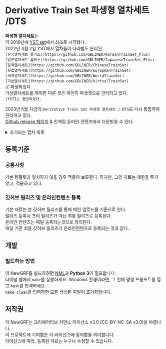 # Derivative Train Set 파생형 열차세트 /DTS
**파생형 열차세트**는 <br>
약 2016년에 [YST set](https://github.com/evepoi/YST)에서 최초로 시작했다.<br>
2022년 4월 2일 YST에서 열차들이 나라별도 분리된 <br>
`[한국열차세트 플러스](https://github.com/GBLINER/KoreanTrainSet_Plus)`<br>
`[일본열차세트 플러스](https://github.com/GBLINER/JapaneseTrainSet_Plus)`<br>
`[중국열차세트](https://github.com/GBLINER/ChineseTrainSet)`<br>
`[유럽열차세트](https://github.com/GBLINER/EuropeanTrainSet)`<br>
`[세계열차세트](https://github.com/GBLINER/WorldTrainSet)`<br>
`[가상열차세트](https://github.com/GBLINER/VirtualTrainSet)`<br>
로 파생되었다.<br>
가상열차세트를 제외한 다른 셋은 여전히 파생셋으로 관리되고 있다.<br>
`[YST]는 중단되었다.`<br>

2023년 5월 지금의 `Derivative Train Set 파생형 열차세트 / DTS`로 다시 통합하여 관리하고 있다.<br>
[Github release 페이지](https://github.com/DTS-NewGRF/DTS/releases) & 인게임 온라인 컨텐츠에서 다운받을 수 있다.<br>
<details>
<summary>추가되는 열차 목록</summary>
![DTS](https://github.com/DTS-NewGRF/DTS/blob/minengallery/docs/DTS.png)
> <details>
<summary>기관차 및 동력차</summary>
<table>
    <th>열차ID</th>
    <th>열차이름</th>
    <th>릴리즈</th>
    <tr><!-- 열차 ID 줄 -->
        <td>2006</td>
        <td>[4량] 한국형 표준전동차 [DTS]</td>
        <td></td>
    </tr>
    <tr><!-- 열차이름 줄 -->
        <td>2007</td>
        <td>[6량] 차세대전동차 [DTS]</td>
        <td></td>
    </tr>
    <tr><!-- 릴리즈 줄 -->
        <td>2139</td>
        <td>[2량] 한국철도공사 392000호대 전동차 [DTS]</td>
        <td></td>
    </tr>
</table>

이하 편집중
[6량] AREX (공항철도) [DTS]
STR_MEL_150_4Car_NAME                                :[4량] MEL-150 [DTS]
STR_MEL_150_8Car_NAME                                :[8량] MEL-150 [DTS]
STR_MEL_150_10Car_NAME                               :[10량] MEL-150 [DTS]
STR_MEL_150_12Car_NAME                               :[12량] MEL-150 [DTS]
STR_CTX_F_10Car_NAME                                 :[10량] CTX 화물전용 [DTS]
STR_CTX_P_10Car_NAME                                 :[10량] CTX 승객전용 [DTS]
STR_DEL7600_NAME                                     :[단량] DEL7600 [DTS]
STR_E8600_NAME                                       :[단량] 8600호대 전기기관차 [DTS]
STR_EMU150_4Car_NAME                                 :[4량] 비츠로 [DTS]
STR_EMU150_6Car_NAME                                 :[6량] 비츠로 [DTS]
STR_EMU150_8Car_NAME                                 :[8량] 비츠로 [DTS]
STR_EMU150_DD_6Car_NAME                              :[6량] 비츠로 DD [DTS]
STR_EMU260_6Car_NAME                                 :[6량] EMU-260 [DTS]
STR_EMU260_DD_6Car_NAME                              :[6량] EMU-260 DD [DTS]
STR_EMU320_8Car_NAME                                 :[8량] EMU-320 [DTS]
STR_EMU320_DD_8Car_NAME                              :[8량] EMU-320 DD [DTS]
STR_GT26CW_NAME                                      :[단량] 7X00호대 디젤기관차 [DTS]
STR_GTX_8Car_NAME                                    :[8량] GTX [DTS]
STR_HEMU_430X_6Car_NAME                              :[6량] HEMU-430X [DTS]
STR_HEMU_430X_8Car_NAME                              :[8량] HEMU-430X [DTS]
STR_HSR_350X_7Car_NAME                               :[7량] HSR-350X [DTS]
STR_HSR_350X_14Car_NAME                              :[14량] HSR-350X [DTS]
STR_ICE_CW_8Car_NAME                                 :[8량] ITX-초월 [DTS]
STR_ITX_SM2_6Car_NAME                                :[6량] ITX-새마을 DD [DTS]
STR_KTX_SC_10Car_NAME                                :[10량] KTX-산천 [DTS]
STR_KTX_SC2_10Car_NAME                               :[10량] KTX-산천 DD [DTS]
STR_NRT2_4Car_NAME                                   :[4량] 누리로 DD [DTS]
STR_H2_WJ_2Car_NAME                                  :[2량] 우진산전 수소연료전지동차 [DTS]
STR_H2_WJ_4Car_NAME                                  :[4량] 우진산전 수소연료전지동차 [DTS]
STR_Travel_8500_NAME                                 :[단량] 8500호대 전기기관차 [DTS]
STR_TTX_6Car_NAME                                    :[6량] TTX [DTS]
STR_VHST_600X_8Car_NAME                              :[8량] VHST-600X [DTS]
STR_CRH1_8Car_NAME                                   :[8량] CRH1A [DTS]
STR_CRH1E_16Car_NAME                                 :[16량] CRH1E [DTS]
STR_CRH1A_A_8Car_NAME                                :[8량] CRH1A-A [DTS]
STR_CRH2_8Car_NAME                                   :[8량] CRH2A [DTS]
STR_CRH2_16Car_NAME                                  :[16량] CRH2B [DTS]
STR_CRH2C_8Car_NAME                                  :[8량] CRH2C [DTS]
STR_CRH3_8Car_NAME                                   :[8량] CRH3C [DTS]
STR_CRH380A_8Car_NAME                                :[8량] CRH380A [DTS]
STR_CRH380A_16Car_NAME                               :[16량] CRH380AL [DTS]
STR_CRH380AJ_8Car_NAME                               :[8량] CRH380AJ [DTS]
STR_CRH380B_8Car_NAME                                :[8량] CRH380B [DTS]
STR_CRH380B_16Car_NAME                               :[16량] CRH380BL [DTS]
STR_CRH380C_16Car_NAME                               :[16량] CRH380CL [DTS]
STR_CRH380D_8Car_NAME                                :[8량] CRH380D [DTS]
STR_CRH380D_16Car_NAME                               :[16량] CRH380D [DTS]
STR_CR400AF_8Car_NAME                                :[8량] CR400AF [DTS]
STR_CR400AF_16Car_NAME                               :[16량] CR400AF [DTS]
STR_CR400AF_17Car_NAME                               :[17량] CR400AF [DTS]
STR_CR400AF_Z_8Car_NAME                              :[8량] CR400AF-Z [DTS]
STR_CR400AF_Z_17Car_NAME                             :[17량] CR400AF-Z [DTS]
STR_CR400BF_8Car_NAME                                :[8량] CR400BF [DTS]
STR_CR400BF_16Car_NAME                               :[16량] CR400BF [DTS]
STR_CR400BF_17Car_NAME                               :[17량] CR400BF [DTS]
STR_CR400BF_C_8Car_NAME                              :[8량] CR400BF-C [DTS]
STR_CR400BF_Z_8Car_NAME                              :[8량] CR400BF-Z [DTS]
STR_CR400BF_Z_17Car_NAME                             :[17량] CR400BF-Z [DTS]
STR_HXD3C_NAME                                       :[단량] HXD3C [DTS]
STR_NJ2_NAME                                         :[단량] NJ2 [DTS]
STR_AGV_11Car_NAME                                   :[11량] AGV (이탈로) [DTS]
STR_BB15000_NAME                                     :[단량] SNCF BB15000 [DTS]
STR_Eurostar_E300_20Car_NAME                         :[20량] 유로스타 E300 [DTS]
STR_Eurostar_E320_16Car_NAME                         :[16량] 유로스타 E320 [DTS]
STR_ICE1_14Car_NAME                                  :[14량] ICE1 [DTS]
STR_ICE2_8Car_NAME                                   :[8량] ICE2 [DTS]
STR_ICE3_8Car_NAME                                   :[8량] ICE3 [DTS]
STR_ICE3V_8Car_NAME                                  :[8량] ICE3 (벨라로 D) [DTS]
STR_ICE4_7Car_NAME                                   :[7량] ICE4 [DTS]
STR_ICE4_12Car_NAME                                  :[12량] ICE4 [DTS]
STR_Renfe_S_100_10Car_NAME                           :[10량] 렌페 AVE S-100 [DTS]
STR_Renfe_S_102_14Car_NAME                           :[14량] 렌페 AVE S-102 [DTS]
STR_Renfe_S_103_8Car_NAME                            :[8량] 렌페 AVE S-103 [DTS]
STR_Renfe_S_130_13Car_NAME                           :[13량] 렌페 S-130 [DTS]
STR_TGV_Sud_Est_10Car_NAME                           :[10량] TGV 쉬드-에스트
STR_TGV_A_12Car_NAME                                 :[12량] TGV 아틀랑티크 [DTS]
STR_TGV_R_10Car_NAME                                 :[10량] TGV 레조 [DTS]
STR_TGV_Reseau_Duplex_10Car_NAME                     :[10량] TGV 레조 듀플렉스 [DTS]
STR_TGV_La_Poste_10Car_NAME                          :[10량] TGV 라포스트
STR_TGV_Duplex_10Car_NAME                            :[10량] TGV 듀플렉스 [DTS]
STR_TGV_Pos_10Car_NAME                               :[10량] TGV 포스 [DTS]
STR_TGV_M_10Car_NAME                                 :[10량] TGV M [DTS]
STR_Kse2_8Car_NAME                                   :[8량] 케이세이 AE형 2세대 [DTS]
STR_Shinkansen_0_12Car_NAME                          :[12량] 신칸센 0계 12량 [DTS]
STR_Shinkansen_0_16Car_NAME                          :[16량] 신칸센 0계 16량 [DTS]
STR_Shinkansen_500_8Car_NAME                         :[8량] 신칸센 500계 [DTS]
STR_Shinkansen_500_16Car_NAME                        :[16량] 신칸센 500계 [DTS]
STR_Shinkansen_700_8Car_NAME                         :[8량] 신칸센 700계 [DTS]
STR_Shinkansen_700_16Car_NAME                        :[16량] 신칸센 700계 [DTS]
STR_Shinkansen_800_6Car_NAME                         :[6량] 신칸센 800계 [DTS]
STR_Shinkansen_923_7Car_NAME                         :[7량] 신칸센 923형 (닥터 옐로우) [DTS]
STR_Shinkansen_E2_10Car_NAME                         :[10량] 신칸센 E2계 [DTS]
STR_Shinkansen_E5_H5_10Car_NAME                      :[10량] 신칸센 E5·H5계 [DTS]
STR_Shinkansen_E6_7Car_NAME                          :[7량] 신칸센 E6계 [DTS]
STR_Shinkansen_E7_W7_12Car_NAME                      :[12량] 신칸센 E7·W7계 [DTS]
STR_Shinkansen_E8_7Car_NAME                          :[7량] 신칸센 E8계 [DTS]
STR_Shinkansen_N700_8Car_NAME                        :[8량] 신칸센 N700계 [DTS]
STR_Shinkansen_N700_16Car_NAME                       :[16량] 신칸센 N700계 [DTS]
STR_Shinkansen_N700S_8Car_NAME                       :[8량] 신칸센 N700S계 [DTS]
STR_Shinkansen_N700S_16Car_NAME                      :[16량] 신칸센 N700S계 [DTS]
STR_HYEL_15_NAME                                     :[단량] HYEL-15 [DTS]
STR_HYEL_100_NAME                                    :[단량] HYEL-100 [DTS]
STR_HYEL_150_NAME                                    :[단량] HYEL-150 [DTS]
STR_HYEL_200_6Car_NAME                               :[6량] HYEL-200 [DTS]
STR_HYEL_300_8Car_NAME                               :[8량] HYEL-300 [DTS]
STR_HYEL_400_8Car_NAME                               :[8량] HYEL-400 [DTS]
STR_DFX_10Car_NAME                                   :[10량] DFX [DTS]
STR_NHSRCL_E5_10Car_NAME                             :[10량] NHSRCL E5 [DTS]
STR_NSW_TrainLink_D_4Car_NAME                        :[4량] NSW TrainLink D [DTS]
STR_NSW_TrainLink_D_6Car_NAME                        :[6량] NSW TrainLink D [DTS]
STR_THSR_700T_12Car_NAME                             :[12량] 타이완 고속철도 700T형 [DTS]
STR_Al_Boraq_10Car_NAME                              :[10량] 알 보라크 [DTS]
STR_Talgo_350_SRO_14Car_NAME                         :[14량] 탈고 350 SRO (하라마인 고속철도) [DTS]
STR_Avelia_Liberty_11Car_NAME                        :[11량] 아벨리아 리버티 [DTS]
STR_Glory_600_8Car_NAME                              :[8량] Glory 600 [DTS]
STR_HMX_8Car_NAME                                    :[8량] HMX [DTS]
STR_NKX_8Car_NAME                                    :[8량] NKX [DTS]

STR_Korail_392000_4Car_NAME                          :[4량] 한국철도공사 392000호대 전동차 [DTS]
STR_MTR_AD_Tranz_CAF_A_8Car_NAME                     :[8량] 홍콩 MTR AD Tranz CAF A형 [DTS]
STR_MTR_AC_Cammall_8Car_NAME                         :[8량] 홍콩 MTR 메트로카멜 교류형 전동차 [DTS]
STR_MTR_DC_Cammall_8Car_NAME                         :[8량] 홍콩 MTR 메트로카멜 직류형 전동차 [DTS]
STR_MTR_CNR_Changchun_8Car_NAME                      :[8량] 홍콩 MTR CNR 창춘 전동차 [DTS]
STR_MTR_CRRC_8Car_NAME                               :[8량] 홍콩 MTR CRRC 전동차 [DTS]
STR_MTR_Hyundai_Rotem_Mitsubishi_8Car_NAME           :[8량] 홍콩 MTR 현대로템 미쓰비시 전동차 [DTS]
STR_MTR_Hyundai_Rotem_R_8Car_NAME                    :[8량] 홍콩 MTR 현대로템 R형 전동차 [DTS]
STR_MTR_IKK_SP_1900_8Car_NAME                        :[8량] 홍콩 MTR IKK SP 1900 [DTS]
STR_Nishitetsu_1000_4Car_NAME                        :[4량] 니시테츠 1000형 [DTS]
STR_Nishitetsu_2000_6Car_NAME                        :[6량] 니시테츠 2000형 [DTS]
STR_Nishitetsu_3000_2Car_NAME                        :[2량] 니시테츠 3000형 [DTS]
STR_Nishitetsu_3000_3Car_NAME                        :[3량] 니시테츠 3000형 [DTS]
STR_Nishitetsu_3000_5Car_NAME                        :[5량] 니시테츠 3000형 [DTS]
STR_Nishitetsu_5000_3Car_NAME                        :[3량] 니시테츠 5000형 [DTS]
STR_Nishitetsu_5000_4Car_NAME                        :[4량] 니시테츠 5000형 [DTS]
STR_Nishitetsu_6000_3Car_NAME                        :[3량] 니시테츠 6000형 [DTS]
STR_Nishitetsu_6000_4Car_NAME                        :[4량] 니시테츠 6000형 [DTS]
STR_Nishitetsu_7000_2Car_NAME                        :[2량] 니시테츠 7000형 [DTS]
STR_Nishitetsu_8000_6Car_NAME                        :[6량] 니시테츠 8000형 [DTS]
STR_Nishitetsu_9000_2Car_NAME                        :[2량] 니시테츠 9000형 [DTS]
STR_Nishitetsu_9000_3Car_NAME                        :[3량] 니시테츠 9000형 [DTS]</p>
    </details>
    <details>
        <summary>객화차</summary>
        <p>STR_Eco_Rail_NAME                                    :[관광객차] 에코레일 [DTS]
STR_CY_GW_NAME                                       :[관광객차] 충북영동국악와인 [DTS]
STR_JA_a_NAME                                        :[관광객차] 정선아리랑 유람열차 [DTS]
STR_E_Train_NAME                                     :[관광객차] E-Train [DTS]
STR_Wine_Panax_NAME                                  :[관광객차] 와인인삼트레인 [DTS]
STR_Wine_Cinema_NAME                                 :[관광객차] 와인시네마트레인 [DTS]
STR_Lady_Bird_NAME                                   :[관광객차] 레이디버드 [DTS]
STR_S_Train_New_NAME                                 :[관광객차] S-Train 신도색 [DTS]
STR_A_Train_New_NAME                                 :[관광객차] A-Train 신도색 [DTS]
STR_G_Train_New_NAME                                 :[관광객차] G-Train 신도색 [DTS]
STR_KTS_SPASS_NAME                                   :[기관차연결] 한국 객차 차량 [DTS]
STR_Generatar_Car_NAME                               :[기관차연결] 한국 발전차 [DTS]
STR_Luggage_Car_NAME                                 :[기관차연결] 한국 수화물차 [DTS]
STR_CTS_SPASS_NAME                                   :[기관차연결] 중국 객차 차량 [DTS]
STR_CGeneratar_Car_NAME                              :[기관차연결] 중국 발전차 [DTS]
STR_CLuggage_Car_NAME                                :[기관차연결] 중국 수화물차 [DTS]
STR_ETS_SPASS_NAME                                   :[기관차연결] 유럽 객차 차량 [DTS]
STR_VTS_SPASS_NAME                                   :[기관차연결] 가상 객차 차량 [DTS]
STR_FLAT_1F_NAME                                     :[기관차연결] 평판화차 [DTS]
STR_FLAT_Tank_NAME                                   :[기관차연결] 평판유조 화차 [DTS]
STR_FLAT_2F_NAME                                     :[기관차연결] 평판화차 - 미국형 [DTS]
STR_KMetro_Pass_NAME                                 :[기관차연결] 한국형 지하철 차량 [DTS]
STR_EMU_Pass_NAME                                    :[기관차연결] EMU 객차 차량 [DTS]</p>
        </details>
    </details>
</details>

## 등록기준
### 공통사항
기본 템플릿과 일치하지 않을 경우 적용이 보류된다. 하지만, 그외 자료는 제한을 두지 않고, 적용하고 있다.

### 깃허브 릴리즈 및 온라인컨텐츠 등록
기본 자료는 본 깃허브 릴리즈를 통해 메인 업로드를 기준으로 한다. <br>
릴리즈 등록시 프리 릴리즈가 아닌 최종 릴리즈로 등록된다. <br>
온라인 컨텐츠는 매달 등록되는것으로 정의한다. <br>
매달 기준 최종 깃허브 릴리즈가 온라인컨텐츠로 등록되는 것과 같다. <br>

## 개발
### 빌드하는 방법
이 NewGRF를 빌드하려면 [NML](https://github.com/OpenTTD/nml)과 **Python 3**이 필요합니다. <br> 
터미널 쉘에서 ``make``를 실행하세요. Windows 환경이라면, 그 전에 명령 프롬포트를 열고 ``bash``를 입력하세요.  <br>
``make clean``을 입력하면 모든 생성된 파일이 초기화됩니다.

## 저작권
이 NewGRF는 크리에이티브 커먼스 라이선스 v3.0 (CC-BY-NC-SA v3.0)을 따릅니다. <br>
이 프로젝트에 기여함은 이 라이선스에 동의함을 의미합니다. <br>
라이선스에 따라, 등록된 자료는 누구나 수정할 수 있습니다.
